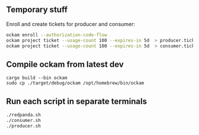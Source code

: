 ## Temporary stuff

Enroll and create tickets for producer and consumer:

```bash
ockam enroll --authorization-code-flow
ockam project ticket --usage-count 100 --expires-in 5d  > producer.ticket
ockam project ticket --usage-count 100 --expires-in 5d  > consumer.ticket
```

## Compile ockam from latest dev

```
cargo build --bin ockam
sudo cp ./target/debug/ockam /opt/homebrew/bin/ockam
```

## Run each script in separate terminals

```bash
./redpanda.sh
./consumer.sh
./producer.sh
```
